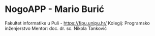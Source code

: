 # NogoAPP - Mario Burić
 Fakultet informatike u Puli -  https://fipu.unipu.hr/
 Kolegij: Programsko inženjerstvo
 Mentor: doc. dr. sc. Nikola Tanković
 
